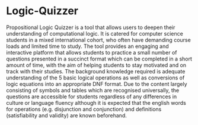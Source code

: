 # Logic-Quizzer

Propositional Logic Quizzer is a tool that allows users to deepen their understanding of computational logic. It is catered for computer science students in a mixed international cohort, who often have demanding course loads and limited time to study. The tool provides an engaging and interactive platform that allows students to practice a small number of questions presented in a succinct format which can be completed in a short amount of time, with the aim of helping students to stay motivated and on track with their studies. The background knowledge required is adequate understanding of the 5 basic logical operations as well as conversions of logic equations into an appropriate DNF format. Due to the content largely consisting of symbols and tables which are recognised universally, the questions are accessible for students regardless of any differences in culture or language fluency although it is expected that the english words for operations (e.g. disjunction and conjunction) and definitions (satisfiability and validity) are known beforehand.
